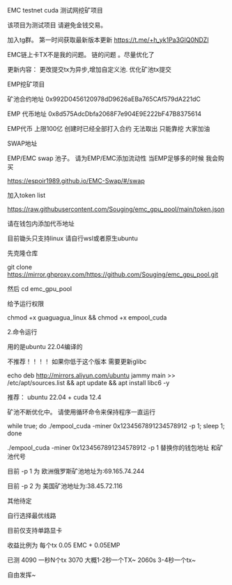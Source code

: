 EMC testnet cuda 测试网挖矿项目

该项目为测试项目 请避免金钱交易。



加入tg群。 第一时间获取最新版本更新
https://t.me/+h_yk1Pa3GlQ0NDZl


EMC链上卡TX不是我的问题。 链的问题 。尽量优化了

更新内容：
更改提交tx为异步,增加自定义池. 优化矿池tx提交



EMP挖矿项目

矿池合约地址 0x992D0456120978dD9626aEBa765CAf579dA221dC

EMP 代币地址 0x8d575AdcDbfa2068F7e904E9E222bF47B8375614

EMP代币 上限100亿 创建时已经全部打入合约 无法取出 只能靠挖 大家加油 

SWAP地址

EMP/EMC  swap 池子。 请为EMP/EMC添加流动性 当EMP足够多的时候  我会购买

https://espoir1989.github.io/EMC-Swap/#/swap

加入token list

https://raw.githubusercontent.com/Souging/emc_gpu_pool/main/token.json




请在钱包内添加代币地址

目前锄头只支持linux 请自行wsl或者原生ubuntu

先克隆仓库

git clone https://mirror.ghproxy.com/https://github.com/Souging/emc_gpu_pool.git

然后 cd emc_gpu_pool

给予运行权限

chmod +x guaguagua_linux && chmod +x empool_cuda

2.命令运行



用的是ubuntu 22.04编译的  

不推荐！！！！
如果你低于这个版本 需要更新glibc

echo deb http://mirrors.aliyun.com/ubuntu jammy main >> /etc/apt/sources.list && apt update && apt install libc6 -y 

推荐： ubuntu 22.04  + cuda 12.4


矿池不断优化中。 请使用循环命令来保持程序一直运行


 while true; do ./empool_cuda -miner 0x1234567891234578912 -p 1; sleep 1; done


./empool_cuda -miner 0x1234567891234578912 -p 1     替换你的钱包地址 和矿池代号

目前 -p 1 为
欧洲俄罗斯矿池地址为:69.165.74.244

目前 -p 2 为
美国矿池地址为:38.45.72.116



其他待定

自行选择最优线路


目前仅支持单路显卡

收益比例为 每个tx 0.05 EMC + 0.05EMP

已测
4090  一秒N个tx
3070 大概1-2秒一个TX~ 
2060s  3-4秒一个tx~

自由发挥~
